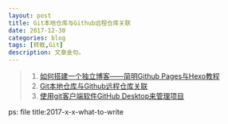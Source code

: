 ```yaml
---
layout: post
title: Git本地仓库与Github远程仓库关联 
date: 2017-12-30
categories: blog
tags: [转载,Git]
description: 文章金句。
---
```




>1. [如何搭建一个独立博客——简明Github Pages与Hexo教程](https://www.jianshu.com/p/05289a4bc8b2)   
>2. [Git本地仓库与Github远程仓库关联 ](https://www.cnblogs.com/tinyphp/p/5025311.html)  
>2. [使用git客户端软件GitHub Desktop来管理项目](http://blog.csdn.net/qq_20044689/article/details/51660203)


ps: file title:2017-x-x-what-to-write

